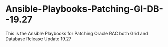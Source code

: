 # Ansible-Playbooks-Patching-GI-DB--19.27
This is the Ansible Playbooks for Patching Oracle RAC both Grid and Database Release Update 19.27
